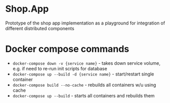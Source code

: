 # Shop.App
Prototype of the shop app implementation as a playground for integration of different distributed components

# Docker compose commands
* `docker-compose down -v {service name}` - takes down service volume, e.g. if need to re-run init scripts for database
* `docker-compose up --build -d {service name}` - start/restart single container
* `docker-compose build --no-cache` - rebuilds all containers w/u using cache
* `docker-compose up --build` - starts all containers and rebuilds them
